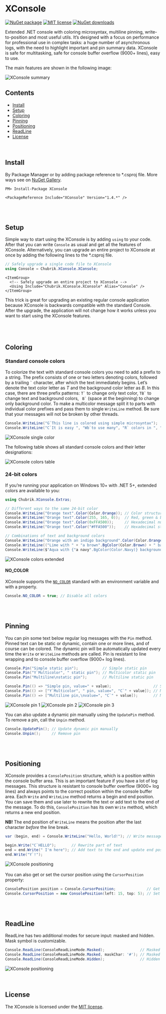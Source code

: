 # XConsole
[![NuGet package](https://img.shields.io/nuget/v/XConsole)](https://www.nuget.org/packages/XConsole/)
[![MIT license](https://img.shields.io/github/license/chubrik/XConsole)](https://github.com/chubrik/XConsole/blob/main/LICENSE)
[![NuGet downloads](https://img.shields.io/nuget/dt/XConsole)](https://www.nuget.org/packages/XConsole/)

Extended .NET console with coloring microsyntax, multiline pinning, write-to-position and most useful utils.
It’s designed with a focus on performance for professional use in complex tasks:
a huge number of asynchronous logs, with the need to highlight important and pin summary data.
XConsole is safe for multitasking, safe for console buffer overflow (9000+ lines), easy to use.

The main features are shown in the following image:

![XConsole summary](https://raw.githubusercontent.com/chubrik/XConsole/main/img/summary.png)
<br>

## Contents
- [Install](#install)
- [Setup](#setup)
- [Coloring](#coloring)
- [Pinning](#pinning)
- [Positioning](#positioning)
- [ReadLine](#readline)
- [License](#license)
<br><br><br>

## <a name="install"></a>Install
By Package Manager or by adding package reference to \*.csproj file.
More ways see on [NuGet Gallery](https://www.nuget.org/packages/XConsole/).
```
PM> Install-Package XConsole
```
```csproj
<PackageReference Include="XConsole" Version="1.4.*" />
```
<br><br>

## <a name="setup"></a>Setup
Simple way to start using the XConsole is by adding `using` to your code.
After that you can write `Console` as usual and get all the features of XConsole.
Alternatively, you can upgrade an entire project to XConsole at once
by adding the following lines to the \*.csproj file.
```csharp
// Safely upgrade a single code file to XConsole
using Console = Chubrik.XConsole.XConsole;
```
```csproj
<ItemGroup>
  <!-- Safely upgrade an entire project to XConsole -->
  <Using Include="Chubrik.XConsole.XConsole" Alias="Console" />
</ItemGroup>
```
This trick is great for upgrading an existing regular console application
because XConsole is backwards compatible with the standard Console.
After the upgrade, the application will not change how it works
unless you want to start using the XConsole features.
<br><br><br><br>

## <a name="coloring"></a>Coloring

### Standard console colors
To colorize the text with standard console colors you need to add a prefix to a string.
The prefix consists of one or two letters denoting colors,
followed by a trailing `` ` `` character, after which the text immediately begins.
Let’s denote the text color letter as *T* and the background color letter as *B*.
In this case, there are three prefix patterns: `` T` `` to change only text color,
`` TB` `` to change text and background colors, ``  B` `` (space at the beginning) to change only background color.
To make a multicolor message split it to parts with individual color prefixes
and pass them to single `WriteLine` method.
Be sure that your messages will not be broken by other threads.
```csharp
Console.WriteLine("G`This line is colored using simple microsyntax");                   // Single color
Console.WriteLine("C`It is easy ", "Wb`to use many", "R` colors in ", "Y`one message"); // Multicolor
```
![XConsole single color](https://raw.githubusercontent.com/chubrik/XConsole/main/img/colors-standard.png)

The following table shows all standard console colors and their letter designations:

![XConsole colors table](https://raw.githubusercontent.com/chubrik/XConsole/main/img/colors-table.png)
<br>

### 24-bit colors
If you’re running your application on Windows 10+ with .NET 5+, extended colors are available to you:
```csharp
using Chubrik.XConsole.Extras;

// Different ways to the same 24-bit color
Console.WriteLine("Orange text".Color(Color.Orange)); // Color structure
Console.WriteLine("Orange text".Color(255, 165, 0));  // Red, green & blue
Console.WriteLine("Orange text".Color(0xFFA500));     // Hexadecimal number
Console.WriteLine("Orange text".Color("#FFA500"));    // Hexadecimal string

// Combinations of text and background colors
Console.WriteLine("Orange with an indigo background".Color(Color.Orange).BgColor(Color.Indigo));
Console.WriteLine(("Lime with " + "a brown".BgColor(Color.Brown) + " background").Color(Color.Lime));
Console.WriteLine($"Aqua with {"a navy".BgColor(Color.Navy)} background".Color(Color.Aqua));
```
![XConsole colors extended](https://raw.githubusercontent.com/chubrik/XConsole/main/img/colors-extended.png)

#### NO_COLOR
XConsole supports the [`NO_COLOR`](https://no-color.org/) standard with an environment variable and with a property.
```csharp
Console.NO_COLOR = true; // Disable all colors
```
<br><br>

## <a name="pinning"></a>Pinning
You can pin some text below regular log messages with the `Pin` method.
Pinned text can be static or dynamic, contain one or more lines, and of course can be colored.
The dynamic pin will be automatically updated every time the `Write` or `WriteLine` methods are called.
Pin is resistant to line wrapping and to console buffer overflow (9000+ log lines).

```csharp
Console.Pin("Simple static pin");           // Simple static pin
Console.Pin("Y`Multicolor", " static pin"); // Multicolor static pin
Console.Pin("Multiline\nstatic pin");       // Multiline static pin

Console.Pin(() => "Simple pin, value=" + value);                   // Simple dynamic pin
Console.Pin(() => ["Y`Multicolor", " pin, value=", "C`" + value]); // Multicolor dynamic pin
Console.Pin(() => ["Multiline pin,\nvalue=", "C`" + value]);       // Multiline dynamic pin
```
![XConsole pin 1](https://raw.githubusercontent.com/chubrik/XConsole/main/img/pin-1.png)
![XConsole pin 2](https://raw.githubusercontent.com/chubrik/XConsole/main/img/pin-2.png)
![XConsole pin 3](https://raw.githubusercontent.com/chubrik/XConsole/main/img/pin-3.png)

You can also update a dynamic pin manually using the `UpdatePin` method.
To remove a pin, call the `Unpin` method.
```csharp
Console.UpdatePin(); // Update dynamic pin manually
Console.Unpin();     // Remove pin
```
<br><br>

## <a name="positioning"></a>Positioning
XConsole provides a `ConsolePosition` structure, which is a position within the console buffer area.
This is an important feature if you have a lot of log messages.
This structure is resistant to console buffer overflow (9000+ log lines)
and always points to the correct position within the console buffer area.
Each `Write` and `WriteLine` method returns a begin and end position.
You can save them and use later to rewrite the text or add text to the end of the message.
To do this, `ConsolePosition` has its own `Write` method, which returns a new end position.

**NB!** The end position of `WriteLine` means the position
after the last character *before* the line break.
```csharp
var (begin, end) = Console.WriteLine("Hello, World!"); // Write message and save positions

begin.Write("C`HELLO");       // Rewrite part of text
end = end.Write(" I'm here"); // Add text to the end and update end position
end.Write("Y`!");
```
![XConsole positioning](https://raw.githubusercontent.com/chubrik/XConsole/main/img/positioning.png)
<br><br>
You can also get or set the cursor position using the `CursorPosition` property:
```csharp
ConsolePosition position = Console.CursorPosition;              // Get cursor position
Console.CursorPosition = new ConsolePosition(left: 15, top: 5); // Set cursor position
```
<br><br>

## <a name="readline"></a>ReadLine
ReadLine has two additional modes for secure input: masked and hidden. Mask symbol is customizable.
```csharp
Console.ReadLine(ConsoleReadLineMode.Masked);                // Masked ReadLine
Console.ReadLine(ConsoleReadLineMode.Masked, maskChar: '#'); // Masked ReadLine with custom mask
Console.ReadLine(ConsoleReadLineMode.Hidden);                // Hidden ReadLine
```
![XConsole positioning](https://raw.githubusercontent.com/chubrik/XConsole/main/img/readline.png)
<br><br><br>

## <a name="license"></a>License
The XConsole is licensed under the [MIT license](https://github.com/chubrik/XConsole/blob/main/LICENSE).
<br><br>
